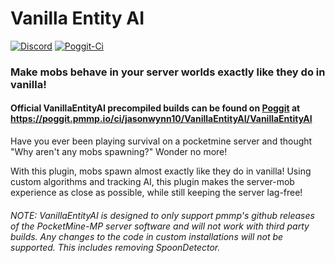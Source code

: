 # Vanilla Entity AI
[![Discord](https://img.shields.io/badge/chat-on%20discord-7289da.svg)](https://discord.gg/XYHhYnJ)
[![Poggit-Ci](https://poggit.pmmp.io/ci.shield/jasonwynn10/VanillaEntityAI/VanillaEntityAI)](https://poggit.pmmp.io/ci/jasonwynn10/VanillaEntityAI/~)
### **Make mobs behave in your server worlds exactly like they do in vanilla!**

#### Official VanillaEntityAI precompiled builds can be found on [Poggit](https://poggit.pmmp.io/ci/jasonwynn10/VanillaEntityAI/~) at https://poggit.pmmp.io/ci/jasonwynn10/VanillaEntityAI/VanillaEntityAI

Have you ever been playing survival on a pocketmine server and thought "Why aren't any mobs spawning?"
Wonder no more!

With this plugin, mobs spawn almost exactly like they do in vanilla! Using custom algorithms and tracking AI, this plugin makes the server-mob experience as close as possible, while still keeping the server lag-free!

###### *NOTE:* VanillaEntityAI is designed to only support pmmp's github releases of the PocketMine-MP server software and will not work with third party builds. Any changes to the code in custom installations will not be supported. This includes removing SpoonDetector.
